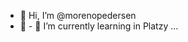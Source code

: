 - 👋 Hi, I’m @morenopedersen
- 👀 - 🌱 I’m currently learning in Platzy ...
<!---
morenopedersen/morenopedersen is a ✨ special ✨ repository because its `README.md` (this file) appears on your GitHub profile.
You can click the Preview link to take a look at your changes.
--->
